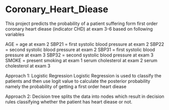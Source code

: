 # Coronary_Heart_Diease
This project predicts the probability of a patient suffering form first order coronary heart diease (indicator CHD) at exam 3-6 based on following variables 

AGE = age at exam 2
SBP21 = first systolic blood pressure at exam 2
SBP22 = second systolic blood pressure at exam 2
SBP31 = first systolic blood pressure at exam 3
SBP32 = second systolic blood pressure at exam 3
SMOKE = present smoking at exam 1
serum cholesterol at exam 2
serum cholesterol at exam 3

Approach 1: Logistic Regression
Logistic Regression is used to classify the patients and then use logit value to calculate the posterior probability namely the probability of getting a first order heart diease 

Approach 2: Decision tree splits the data into nodes which result in decision rules classifying whether the patient has heart diease or not.
